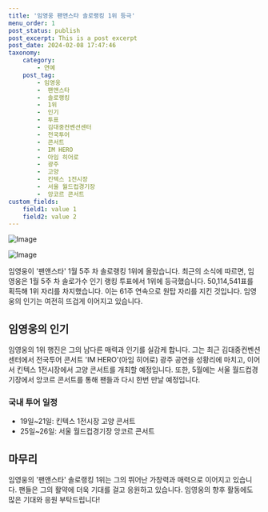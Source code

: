 ```yaml
---
title: '임영웅 팬앤스타 솔로랭킹 1위 등극'
menu_order: 1
post_status: publish
post_excerpt: This is a post excerpt
post_date: 2024-02-08 17:47:46
taxonomy:
    category:
        - 연예
    post_tag:
        - 임영웅
        -  팬앤스타
        -  솔로랭킹
        -  1위
        -  인기
        -  투표
        -  김대중컨벤션센터
        -  전국투어
        -  콘서트
        -  IM HERO
        -  아임 히어로
        -  광주
        -  고양
        -  킨텍스 1전시장
        -  서울 월드컵경기장
        -  앙코르 콘서트
custom_fields:
    field1: value 1
    field2: value 2
---
```


![Image](https://mimgnews.pstatic.net/image/311/2024/02/08/0001689787_001_20240208085101333.jpg?type=w540)

![Image](https://ssl.pstatic.net/mimgnews/image/311/2024/02/08/0001689787_002_20240208085101386.jpg?type=w540)

임영웅이 '팬앤스타' 1월 5주 차 솔로랭킹 1위에 올랐습니다. 최근의 소식에 따르면, 임영웅은 1월 5주 차 솔로가수 인기 랭킹 투표에서 1위에 등극했습니다. 50,114,541표를 획득해 1위 자리를 차지했습니다. 이는 61주 연속으로 원탑 자리를 지킨 것입니다. 임영웅의 인기는 여전히 뜨겁게 이어지고 있습니다.
## 임영웅의 인기
임영웅의 1위 행진은 그의 남다른 매력과 인기를 실감케 합니다. 그는 최근 김대중컨벤션센터에서 전국투어 콘서트 'IM HERO'(아임 히어로) 광주 공연을 성황리에 마치고, 이어서 킨텍스 1전시장에서 고양 콘서트를 개최할 예정입니다. 또한, 5월에는 서울 월드컵경기장에서 앙코르 콘서트를 통해 팬들과 다시 한번 만날 예정입니다.
### 국내 투어 일정
- 19일~21일: 킨텍스 1전시장 고양 콘서트
- 25일~26일: 서울 월드컵경기장 앙코르 콘서트
## 마무리
임영웅의 '팬앤스타' 솔로랭킹 1위는 그의 뛰어난 가창력과 매력으로 이어지고 있습니다. 팬들은 그의 활약에 더욱 기대를 걸고 응원하고 있습니다. 임영웅의 향후 활동에도 많은 기대와 응원 부탁드립니다!

